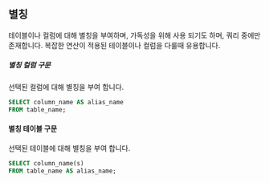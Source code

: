 ## 별칭

테이블이나 컬럼에 대해 별칭을 부여하며, 가독성을 위해 사용 되기도 하며, 쿼리 중에만 존재합니다.
복잡한 연산이 적용된 테이블이나 컬럼을 다룰때 유용합니다.

##### 별칭 컬럼 구문

선택된 컬럼에 대해 별칭을 부여 합니다.

```sql
SELECT column_name AS alias_name
FROM table_name;
```

#### 별칭 테이블 구문

선택된 테이블에 대해 별칭을 부여 합니다.

```sql
SELECT column_name(s)
FROM table_name AS alias_name;
```

